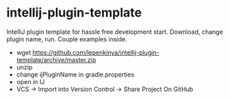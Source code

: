 # intellij-plugin-template
IntelliJ plugin template for hassle free development start.
Download, change plugin name, run.
Couple examples inside.


- wget https://github.com/lepenkinya/intellij-plugin-template/archive/master.zip
- unzip
- change ijPluginName in gradle.properties
- open in IJ
- VCS -> Import into Version Control -> Share Project On GitHub
